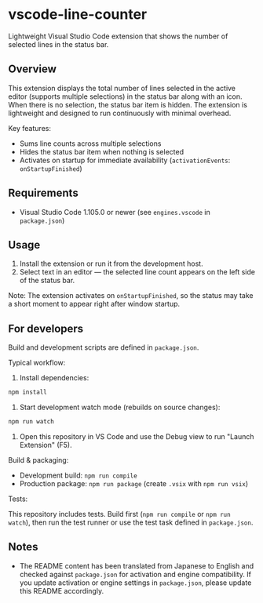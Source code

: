 # vscode-line-counter

Lightweight Visual Studio Code extension that shows the number of selected lines in the status bar.

## Overview

This extension displays the total number of lines selected in the active editor (supports multiple selections) in the status bar along with an icon. When there is no selection, the status bar item is hidden. The extension is lightweight and designed to run continuously with minimal overhead.

Key features:

- Sums line counts across multiple selections
- Hides the status bar item when nothing is selected
- Activates on startup for immediate availability (`activationEvents`: `onStartupFinished`)

## Requirements

- Visual Studio Code 1.105.0 or newer (see `engines.vscode` in `package.json`)

## Usage

1. Install the extension or run it from the development host.
2. Select text in an editor — the selected line count appears on the left side of the status bar.

Note: The extension activates on `onStartupFinished`, so the status may take a short moment to appear right after window startup.

## For developers

Build and development scripts are defined in `package.json`.

Typical workflow:

1. Install dependencies:

```bash
npm install
```

1. Start development watch mode (rebuilds on source changes):

```bash
npm run watch
```

1. Open this repository in VS Code and use the Debug view to run "Launch Extension" (F5).

Build & packaging:

- Development build: `npm run compile`
- Production package: `npm run package` (create `.vsix` with `npm run vsix`)

Tests:

This repository includes tests. Build first (`npm run compile` or `npm run watch`), then run the test runner or use the test task defined in `package.json`.

## Notes

- The README content has been translated from Japanese to English and checked against `package.json` for activation and engine compatibility. If you update activation or engine settings in `package.json`, please update this README accordingly.
